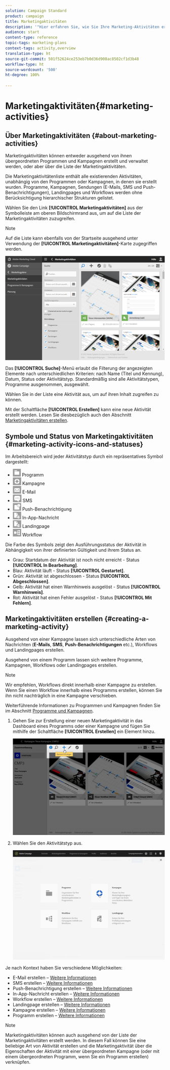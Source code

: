 ```yaml
---
solution: Campaign Standard
product: campaign
title: Marketingaktivitäten
description: '"Hier erfahren Sie, wie Sie Ihre Marketing-Aktivitäten erstellen und verwalten können. Dazu zählen Kampagnen, Sendungen von E-Mails, SMS und Push-Benachrichtigungen sowie Landingpages und Workflows. Sie können einfach eine neue Aktivität erstellen, eine vorhandene bearbeiten und deren Status und Gültigkeit einsehen."'
audience: start
content-type: reference
topic-tags: marketing-plans
context-tags: activity,overview
translation-type: ht
source-git-commit: 501f52624ce253eb7b0d36d908ac8502cf1d3b48
workflow-type: ht
source-wordcount: '500'
ht-degree: 100%

---
```



# Marketingaktivitäten{#marketing-activities}

## Über Marketingaktivitäten {#about-marketing-activities}

Marketingaktivitäten können entweder ausgehend von ihnen übergeordneten Programmen und Kampagnen erstellt und verwaltet werden, oder aber über die Liste der Marketingaktivitäten.

Die Marketingaktivitätenliste enthält alle existierenden Aktivitäten, unabhängig von den Programmen oder Kampagnen, in denen sie erstellt wurden. Programme, Kampagnen, Sendungen (E-Mails, SMS und Push-Benachrichtigungen), Landingpages und Workflows werden ohne Berücksichtigung hierarchischer Strukturen gelistet.

Wählen Sie den Link **[!UICONTROL Marketingaktivitäten]** aus der Symbolleiste am oberen Bildschirmrand aus, um auf die Liste der Marketingaktivitäten zuzugreifen.

>[!NOTE]
>
>Auf die Liste kann ebenfalls von der Startseite ausgehend unter Verwendung der **[!UICONTROL Marketingaktivitäten]**-Karte zugegriffen werden.

![](assets/marketing_activities_1.png)

Das **[!UICONTROL Suche]**-Menü erlaubt die Filterung der angezeigten Elemente nach unterschiedlichen Kriterien: nach Name (Titel und Kennung), Datum, Status oder Aktivitätstyp. Standardmäßig sind alle Aktivitätstypen, Programme ausgenommen, ausgewählt.

Wählen Sie in der Liste eine Aktivität aus, um auf ihren Inhalt zugreifen zu können.

Mit der Schaltfläche **[!UICONTROL Erstellen]** kann eine neue Aktivität erstellt werden. Lesen Sie diesbezüglich auch den Abschnitt [Marketingaktivitäten erstellen](#creating-a-marketing-activity).

## Symbole und Status von Marketingaktivitäten       {#marketing-activity-icons-and-statuses}

Im Arbeitsbereich wird jeder Aktivitätstyp durch ein repräsentatives Symbol dargestellt:

* ![](assets/marketing_program_icon.png) Programm
* ![](assets/marketing_campaign_icon.png) Kampagne
* ![](assets/marketing_email_icon.png) E-Mail
* ![](assets/marketing_sms_icon.png) SMS
* ![](assets/marketing_push_icon.png) Push-Benachrichtigung
* ![](assets/marketing_lp_icon.png) In-App-Nachricht
* ![](assets/marketing_lp_icon.png) Landingpage
* ![](assets/marketing_workflow_icon.png) Workflow

Die Farbe des Symbols zeigt den Ausführungsstatus der Aktivität in Abhängigkeit von ihrer definierten Gültigkeit und ihrem Status an.

* Grau: Startdatum der Aktivität ist noch nicht erreicht - Status **[!UICONTROL In Bearbeitung]**.
* Blau: Aktivität läuft - Status **[!UICONTROL Gestartet]**.
* Grün: Aktivität ist abgeschlossen - Status **[!UICONTROL Abgeschlossen]**.
* Gelb: Aktivität hat einen Warnhinweis ausgelöst - Status **[!UICONTROL Warnhinweis]**.
* Rot: Aktivität hat einen Fehler ausgelöst - Status **[!UICONTROL Mit Fehlern]**.

## Marketingaktivitäten erstellen {#creating-a-marketing-activity}

Ausgehend von einer Kampagne lassen sich unterschiedliche Arten von Nachrichten (**E-Mails**, **SMS**, **Push-Benachrichtigungen** etc.), Workflows und Landingpages erstellen.

Ausgehend von einem Programm lassen sich weitere Programme, Kampagnen, Workflows oder Landingpages erstellen.

>[!NOTE]
>
>Wir empfehlen, Workflows direkt innerhalb einer Kampagne zu erstellen. Wenn Sie einen Workflow innerhalb eines Programms erstellen, können Sie ihn nicht nachträglich in eine Kampagne verschieben.

Weiterführende Informationen zu Programmen und Kampagnen finden Sie im Abschnitt [Programme und Kampagnen](../../start/using/programs-and-campaigns.md).

1. Gehen Sie zur Erstellung einer neuen Marketingaktivität in das Dashboard eines Programms oder einer Kampagne und fügen Sie mithilfe der Schaltfläche **[!UICONTROL Erstellen]** ein Element hinzu.

   ![](assets/marketing_activiy_creation_1.png)

1. Wählen Sie den Aktivitätstyp aus.

   ![](assets/marketing_activiy_creation_2.png)

Je nach Kontext haben Sie verschiedene Möglichkeiten:

* E-Mail erstellen – [Weitere Informationen](../../channels/using/creating-an-email.md)
* SMS erstellen – [Weitere Informationen](../../channels/using/creating-an-sms-message.md)
* Push-Benachrichtigung erstellen – [Weitere Informationen](../../channels/using/preparing-and-sending-a-push-notification.md)
* In-App-Nachricht erstellen – [Weitere Informationen](../../channels/using/about-in-app-messaging.md)
* Workflow erstellen – [Weitere Informationen](../../automating/using/building-a-workflow.md#creating-a-workflow)
* Landingpage erstellen – [Weitere Informationen](../../channels/using/getting-started-with-landing-pages.md)
* Kampagne erstellen – [Weitere Informationen](../../start/using/programs-and-campaigns.md#creating-a-campaign)
* Programm erstellen – [Weitere Informationen](../../start/using/programs-and-campaigns.md#creating-a-program)

>[!NOTE]
>
>Marketingaktivitäten können auch ausgehend von der Liste der Marketingaktivitäten erstellt werden. In diesem Fall können Sie eine beliebige Art von Aktivität erstellen und die Marketingaktivität über die Eigenschaften der Aktivität mit einer übergeordneten Kampagne (oder mit einem übergeordneten Programm, wenn Sie ein Programm erstellen) verknüpfen.


